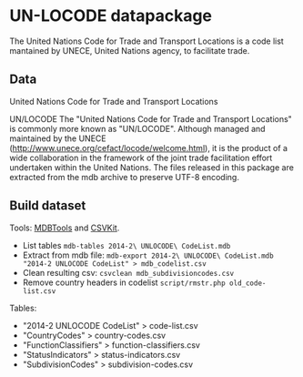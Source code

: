 # UN-LOCODE datapackage

The United Nations Code for Trade and Transport Locations is a code list mantained by UNECE, United Nations agency, to facilitate trade.

## Data

United Nations Code for Trade and Transport Locations

UN/LOCODE The "United Nations Code for Trade and Transport Locations" is commonly more known as "UN/LOCODE". Although managed and maintained by the UNECE (http://www.unece.org/cefact/locode/welcome.html), it is the product of a wide collaboration in the framework of the joint trade facilitation effort undertaken within the United Nations. The files released in this package are extracted from the mdb archive to preserve UTF-8 encoding.

## Build dataset
Tools: [MDBTools](http://mdbtools.sourceforge.net/) and [CSVKit](https://github.com/onyxfish/csvkit).

- List tables ```mdb-tables 2014-2\ UNLOCODE\ CodeList.mdb```
- Extract from mdb file: ```mdb-export 2014-2\ UNLOCODE\ CodeList.mdb "2014-2 UNLOCODE CodeList" > mdb_codelist.csv```
- Clean resulting csv: ```csvclean mdb_subdivisioncodes.csv```
- Remove country headers in codelist ```script/rmstr.php old_code-list.csv```

Tables:

- "2014-2 UNLOCODE CodeList" > code-list.csv
- "CountryCodes" > country-codes.csv
- "FunctionClassifiers" > function-classifiers.csv
- "StatusIndicators" > status-indicators.csv
- "SubdivisionCodes" > subdivision-codes.csv
